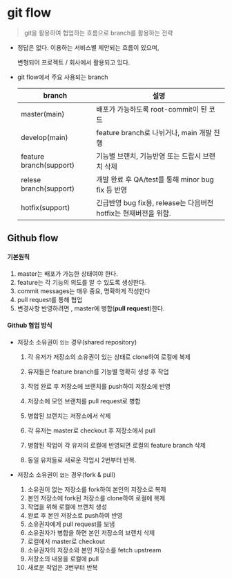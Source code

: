 # git flow

> git을 활용하여 헙업하는 흐름으로 branch를 활용하는 전략

- 정답은 없다. 이용하는 서비스별 제안되는 흐름이 있으며,

  변형되어 프로젝트 / 회사에서 활용되고 있다.

- git flow에서 주요 사용되는 branch

  | branch                  | 설명                                                         |
  | ----------------------- | ------------------------------------------------------------ |
  | master(main)            | 배포가 가능하도록 root-commit이 된 코드                      |
  | develop(main)           | feature branch로 나뉘거나, main 개발 진행                    |
  | feature branch(support) | 기능별 브랜치, 기능반영 또는 드랍시 브랜치 삭제              |
  | relese branch(support)  | 개발 완료 후 QA/test를 통해 minor bug fix 등 반영            |
  | hotfix(support)         | 긴급반영 bug fix용, release는 다음버전 hotfix는 현재버전을 위함. |

  

## Github flow



#### 기본원칙

1. master는 배포가 가능한 상태여야 한다.
2. feature는 각 기능의 의도를 알 수 있도록 생성한다.
3. commit messages는 매우 중요, 명확하게 작성한다
4. pull request를 통해 협업
5.  변경사항 반영하려면 , master에 병합(**pull request**)한다.



#### Github 협업 방식

- 저장소 소유권이 `있는` 경우(shared repository)

  1. 각 유저가 저장소의 소유권이 있는 상태로 clone하여 로컬에 복제

  2. 유저들은 feature branch를 기능별 명확히 생성 후 작업

  3. 작업 완료 후 저장소에 브랜치를 push하여 저장소에 반영

  4. 저장소에 모인 브랜치를  pull request로 병합

  5. 병합된 브랜치는 저장소에서 삭제

  6. 각 유저는 master로 checkout 후 저장소에서 pull

  7. 병합된 작업이 각 유저의 로컬에 반영되면 로컬의 feature branch 삭제 
  8. 동일 유저들로 새로운 작업시 2번부터 반복.



- 저장소 소유권이 `없는` 경우(fork & pull)
  1. 소유권이 없는 저장소를 fork하여 본인의 저장소로 복제
  2. 본인 저장소에 fork된 저장소를 clone하여 로컬에 복제
  3. 작업을 위해 로컬에 브랜치 생성 
  4. 완료 후 본인 저장소로 push하여 반영
  5. 소유권자에게 pull request를 보냄
  6. 소유권자가 병합을 하면 본인 저장소의 브랜치 삭제
  7. 로컬에서 master로 checkout
  8. 소유권자의 저장소와 본인 저장소를 fetch upstream 
  9. 저장소의 내용을 로컬에 pull
  10. 새로운 작업은 3번부터 반복